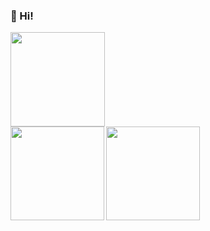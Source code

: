 <h3>👋&nbsp;Hi!</h1>
<img src="http://github-profile-summary-cards.vercel.app/api/cards/profile-details?username=griffi-gh&theme=github_dark" height="151">
<div align="left">
  <img src="http://github-profile-summary-cards.vercel.app/api/cards/stats?username=griffi-gh&theme=github_dark" align="left" height="150">
  <img src="https://github-profile-summary-cards.vercel.app/api/cards/most-commit-language?username=griffi-gh&theme=github_dark" align="left" height="150">
  &nbsp;<br clear="all">
</div>
<br>
<!--
<ul>
  <li><b>IDE:</b>&nbsp;&nbsp;<img src="https://code.visualstudio.com/assets/images/code-stable.png" width="16" height="16">&nbsp;VS&nbsp;Code&nbsp;(VSCodium)</li>
  <li><b>OS:</b>&nbsp;&nbsp;Arch&nbsp;Linux<sup>(btw)</sup>;&nbsp;Windows</li>
  <li><b>BROWSER:</b>&nbsp;&nbsp;Firefox</li>
  <li>rust&nbsp;<3</li>
</ul>
-->
